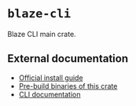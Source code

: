 # `blaze-cli`

Blaze CLI main crate.

## External documentation

- [Official install guide](https://blaze-monorepo.dev/docs/guides/get-started)
- [Pre-build binaries of this crate](https://blaze-monorepo.dev/downloads)
- [CLI documentation](https://blaze-monorepo.dev/docs/cli/blaze)
